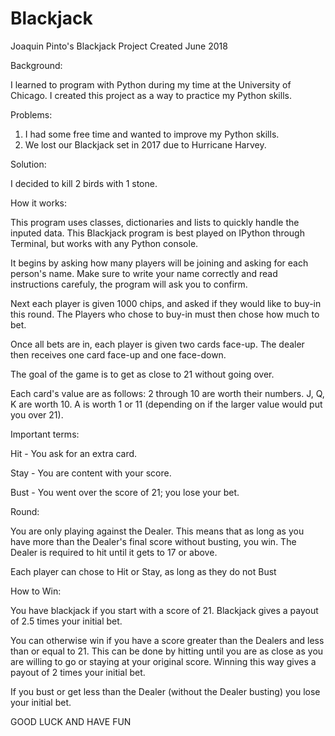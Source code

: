 # Blackjack

Joaquin Pinto's Blackjack Project
Created June 2018

Background:

I learned to program with Python during my time at the University of Chicago. 
I created this project as a way to practice my Python skills. 

Problems:

  1. I had some free time and wanted to improve my Python skills.
  2. We lost our Blackjack set in 2017 due to Hurricane Harvey.

Solution:

I decided to kill 2 birds with 1 stone.


How it works:

This program uses classes, dictionaries and lists to quickly handle the inputed data.
This Blackjack program is best played on IPython through Terminal, but works with any Python console.

It begins by asking how many players will be joining and asking for each person's name.
Make sure to write your name correctly and read instructions carefuly, the program will ask you to confirm.

Next each player is given 1000 chips, and asked if they would like to buy-in this round. 
The Players who chose to buy-in must then chose how much to bet.

Once all bets are in, each player is given two cards face-up. 
The dealer then receives one card face-up and one face-down.

The goal of the game is to get as close to 21 without going over.

Each card's value are as follows:
  2 through 10 are worth their numbers.
  J, Q, K are worth 10.
  A is worth 1 or 11 (depending on if the larger value would put you over 21).


Important terms:

Hit - You ask for an extra card.

Stay - You are content with your score.

Bust - You went over the score of 21; you lose your bet.


Round:

You are only playing against the Dealer.
This means that as long as you have more than the Dealer's final score without busting, you win.
The Dealer is required to hit until it gets to 17 or above.

Each player can chose to Hit or Stay, as long as they do not Bust


How to Win:

You have blackjack if you start with a score of 21. 
Blackjack gives a payout of 2.5 times your initial bet.

You can otherwise win if you have a score greater than the Dealers and less than or equal to 21.
This can be done by hitting until you are as close as you are willing to go or staying at your original score.
Winning this way gives a payout of 2 times your initial bet.

If you bust or get less than the Dealer (without the Dealer busting) you lose your initial bet.


GOOD LUCK AND HAVE FUN

